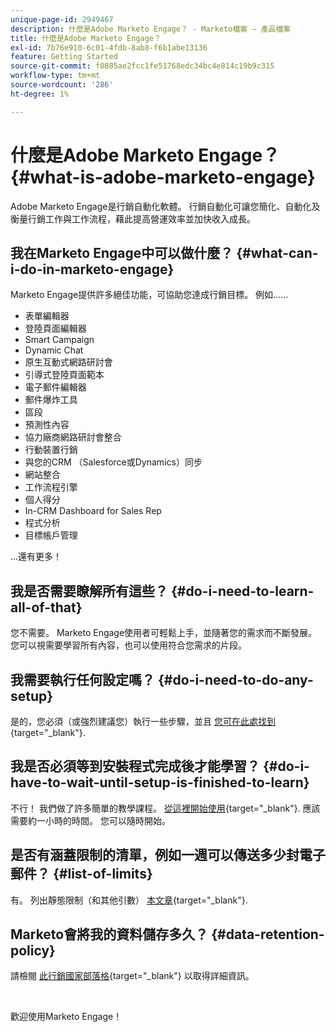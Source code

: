 ```yaml
---
unique-page-id: 2949467
description: 什麼是Adobe Marketo Engage？ - Marketo檔案 — 產品檔案
title: 什麼是Adobe Marketo Engage？
exl-id: 7b76e910-6c01-4fdb-8ab8-f6b1abe13136
feature: Getting Started
source-git-commit: f0885ae2fcc1fe51768edc34bc4e814c19b9c315
workflow-type: tm+mt
source-wordcount: '286'
ht-degree: 1%

---
```


# 什麼是Adobe Marketo Engage？ {#what-is-adobe-marketo-engage}

Adobe Marketo Engage是行銷自動化軟體。 行銷自動化可讓您簡化、自動化及衡量行銷工作與工作流程，藉此提高營運效率並加快收入成長。

## 我在Marketo Engage中可以做什麼？ {#what-can-i-do-in-marketo-engage}

Marketo Engage提供許多絕佳功能，可協助您達成行銷目標。 例如……

* 表單編輯器
* 登陸頁面編輯器
* Smart Campaign
* Dynamic Chat
* 原生互動式網路研討會
* 引導式登陸頁面範本
* 電子郵件編輯器
* 郵件爆炸工具
* 區段
* 預測性內容
* 協力廠商網路研討會整合
* 行動裝置行銷
* 與您的CRM （Salesforce或Dynamics）同步
* 網站整合
* 工作流程引擎
* 個人得分
* In-CRM Dashboard for Sales Rep
* 程式分析
* 目標帳戶管理

...還有更多！

## 我是否需要瞭解所有這些？ {#do-i-need-to-learn-all-of-that}

您不需要。 Marketo Engage使用者可輕鬆上手，並隨著您的需求而不斷發展。 您可以視需要學習所有內容，也可以使用符合您需求的片段。

## 我需要執行任何設定嗎？ {#do-i-need-to-do-any-setup}

是的，您必須（或強烈建議您）執行一些步驟，並且 [您可在此處找到](/help/marketo/getting-started/initial-setup/setup-steps.md){target="_blank"}.

## 我是否必須等到安裝程式完成後才能學習？ {#do-i-have-to-wait-until-setup-is-finished-to-learn}

不行！ 我們做了許多簡單的教學課程。 [從這裡開始使用](/help/marketo/getting-started/quick-wins/get-set-up-and-add-a-person.md){target="_blank"}. 應該需要約一小時的時間。 您可以隨時開始。

## 是否有涵蓋限制的清單，例如一週可以傳送多少封電子郵件？ {#list-of-limits}

有。 列出靜態限制（和其他引數） [本文章](https://helpx.adobe.com/legal/product-descriptions/adobe-marketo-engage---product-description.html#performance-guardrails){target="_blank"}.

## Marketo會將我的資料儲存多久？ {#data-retention-policy}

請檢閱 [此行銷國家部落格](https://nation.marketo.com/t5/knowledgebase/marketo-activities-data-retention-policy-overview-amp-faq/ta-p/250750){target="_blank"} 以取得詳細資訊。

<br>

歡迎使用Marketo Engage！
